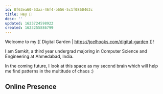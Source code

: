```yaml
---
id: 0f63ea60-53aa-46f4-b656-5c1f0860462c
title: Hey 👋
desc: ''
updated: 1623724598922
created: 1623255886799
---
```


Welcome to my [[ Digital Garden | https://joelhooks.com/digital-garden ]]!

I am Samkit, a third year undergrad majoring in Computer Science and Engineering at Ahmedabad, India.

In the coming future, I look at this space as my second brain which will help me find patterns in the multitude of chaos :)

## Online Presence
